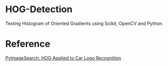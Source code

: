 # HOG-Detection
Testing Histogram of Oriented Gradients using Scikit, OpenCV and Python.

# Reference

[PyImageSearch: HOG Applied to Car Logo Recognition](https://gurus.pyimagesearch.com/lesson-sample-histogram-of-oriented-gradients-and-car-logo-recognition/#)

